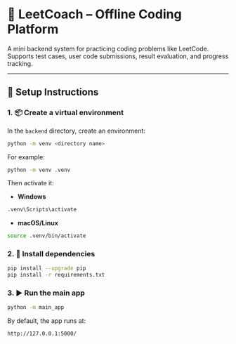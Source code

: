 # 🧠 LeetCoach – Offline Coding Platform

A mini backend system for practicing coding problems like LeetCode.  
Supports test cases, user code submissions, result evaluation, and progress tracking.

---

## 🔧 Setup Instructions

### 1. 📦 Create a virtual environment
In the `backend` directory, create an environment:
```bash
python -m venv <directory name>
```
For example:
```bash
python -m venv .venv
```
Then activate it:
- **Windows**
```bash
.venv\Scripts\activate
```
- **macOS/Linux**
```bash
source .venv/bin/activate
```

### 2. 🔧 Install dependencies
```bash
pip install --upgrade pip
pip install -r requirements.txt
```

### 3. ▶️ Run the main app
```bash
python -m main_app
```
By default, the app runs at:
```bash
http://127.0.0.1:5000/
```